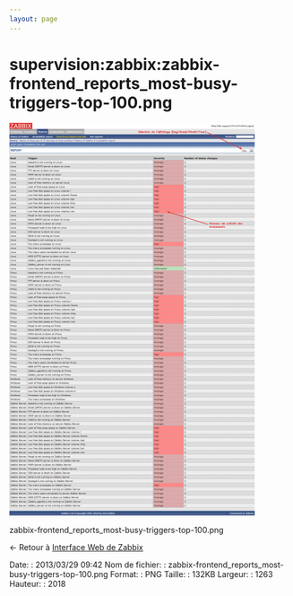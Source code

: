 ```yaml
---
layout: page
---
```


supervision:zabbix:zabbix-frontend\_reports\_most-busy-triggers-top-100.png
===========================================================================

[![zabbix-frontend\_reports\_most-busy-triggers-top-100.png](../../../assets/media/supervision/zabbix/zabbix-frontend_reports_most-busy-triggers-top-100.png@cache=&w=438&h=700 "zabbix-frontend_reports_most-busy-triggers-top-100.png")](../../../assets/media/supervision/zabbix/zabbix-frontend_reports_most-busy-triggers-top-100.png@cache= "Afficher le fichier original")

zabbix-frontend\_reports\_most-busy-triggers-top-100.png

← Retour à [Interface Web de
Zabbix](../../../zabbix/zabbix-interface.html "zabbix:zabbix-interface")

Date:
:   2013/03/29 09:42
Nom de fichier:
:   zabbix-frontend\_reports\_most-busy-triggers-top-100.png
Format:
:   PNG
Taille:
:   132KB
Largeur:
:   1263
Hauteur:
:   2018

